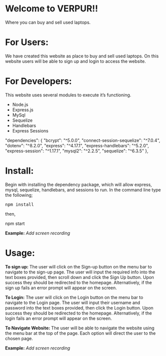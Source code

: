 # Welcome to VERPUR!!
Where you can buy and sell used laptops.

# For Users:
We have created this website as place to buy and sell used laptops.  On this website users will be able to sign up and login to access the website.

# For Developers:
This website uses several modules to execute it’s functioning.
* Node.js
* Express.js
* MySql
* Sequelize
* Handlebars
* Express Sessions


"dependencies": {
    "bcrypt": "^5.0.0",
    "connect-session-sequelize": "^7.0.4",
    "dotenv": "^8.2.0",
    "express": "^4.17.1",
    "express-handlebars": "^5.2.0",
    "express-session": "^1.17.1",
    "mysql2": "^2.2.5",
    "sequelize": "^6.3.5"
  },

# Install:
Begin with installing the dependency package, which will allow express, mysql, sequelize, handlebars, and sessions to run. In the command line type the following;

<kbd>npm install</kbd>

then,

<kdb>npm start</kdb>

**Example:**
*Add screen recording*


# Usage:

**To sign up:** The user will click on the Sign-up button on the menu bar to navigate to the sign-up page.   The user will input the required info into the text boxes provided, then scroll down and click the Sign Up button.  Upon success they should be redirected to the homepage.  Alternatively, if the sign up fails an error prompt will appear on the screen.

**To Login:** The user will click on the Login button on the menu bar to navigate to the Login page.  The user will input their username and password into the text boxes provided, then click the Login button.  Upon success they should be redirected to the homepage.  Alternatively, if the login fails an error prompt will appear on the screen.

**To Navigate Website:**  The user will be able to navigate the website using the menu bar at the top of the page.  Each option will direct the user to the chosen page.

**Example:**
*Add screen recording*

